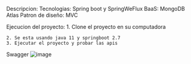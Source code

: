 Descripcion:
  Tecnologias: Spring boot y SpringWeFlux
  BaaS: MongoDB Atlas
  Patron de diseño: MVC
  
  Ejecucion del proyecto:
    1. Clone el proyecto en su computadora
    
    2. Se esta usando java 11 y springboot 2.7
    3. Ejecutar el proyecto y probar las apis


Swagger
![image](https://github.com/kazuma123/viajes/assets/49696897/6906bb77-f136-43c3-99ad-c0d60de08518)

